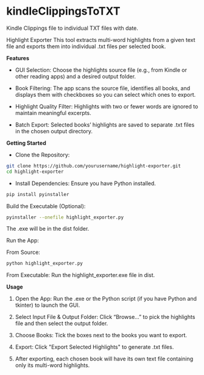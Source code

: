 # kindleClippingsToTXT
Kindle Clippings file to individual TXT files with date. 

Highlight Exporter
This tool extracts multi-word highlights from a given text file and exports them into individual .txt files per selected book.

**Features**
* GUI Selection:
Choose the highlights source file (e.g., from Kindle or other reading apps) and a desired output folder.

* Book Filtering:
The app scans the source file, identifies all books, and displays them with checkboxes so you can select which ones to export.

* Highlight Quality Filter:
Highlights with two or fewer words are ignored to maintain meaningful excerpts.

* Batch Export:
Selected books’ highlights are saved to separate .txt files in the chosen output directory.

**Getting Started**
- Clone the Repository:

```bash
git clone https://github.com/yourusername/highlight-exporter.git
cd highlight-exporter
```
- Install Dependencies: Ensure you have Python installed.

```bash
pip install pyinstaller
```
Build the Executable (Optional):

```bash
pyinstaller --onefile highlight_exporter.py
```
The .exe will be in the <kbr>dist<kbr> folder.

Run the App:

From Source:
```bash
python highlight_exporter.py
```
From Executable:
Run the highlight_exporter.exe file in dist.

**Usage**
1. Open the App:
Run the .exe or the Python script (if you have Python and tkinter) to launch the GUI.

2. Select Input File & Output Folder:
Click “Browse…” to pick the highlights file and then select the output folder.

3. Choose Books:
Tick the boxes next to the books you want to export.

4. Export:
Click "Export Selected Highlights" to generate .txt files.

5. After exporting, each chosen book will have its own text file containing only its multi-word highlights.
